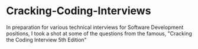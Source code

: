 # Cracking-Coding-Interviews
In preparation for various technical interviews for Software Development positions, I took a shot at some of the questions from the famous, "Cracking the Coding Interview 5th Edition"
